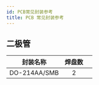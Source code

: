 ```yaml
---
id: PCB常见封装参考
title: PCB 常见封装参考
---
```


## 二极管

|   封装名称   | 焊盘数 |     |
| :----------: | :----: | :-: |
| DO-214AA/SMB |   2    |     |
